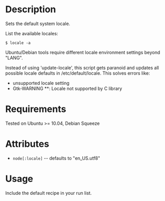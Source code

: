 Description
===========

Sets the default system locale.

List the available locales:

	$ locale -a 

Ubuntu/Debian tools require different locale environment settings beyond "LANG".

Instead of using 'update-locale', this script gets paranoid and updates all possible locale defaults in /etc/default/locale. This solves errors like:

* unsupported locale setting
* Gtk-WARNING **: Locale not supported by C library

Requirements
============

Tested on Ubuntu >= 10.04, Debian Squeeze

Attributes
==========

* `node[:locale]` -- defaults to "en_US.utf8"

Usage
=====

Include the default recipe in your run list.